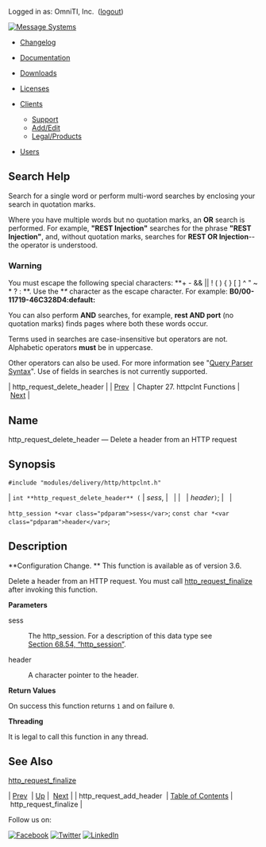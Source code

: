 Logged in as: OmniTI, Inc.  ([logout](https://support.messagesystems.com/logout.php))

[![Message Systems](https://support.messagesystems.com/images/ms-white205.png)](https://support.messagesystems.com/start.php) 

*   [Changelog](https://support.messagesystems.com/start.php?show=changelog)
*   [Documentation](https://support.messagesystems.com/docs/)
*   [Downloads](https://support.messagesystems.com/start.php)

*   [Licenses](https://support.messagesystems.com/license_summary.php)
*   <a href="">Clients</a>
    *   [Support](https://support.messagesystems.com/cs.php)
    *   [Add/Edit](https://support.messagesystems.com/edit_client.php)
    *   [Legal/Products](https://support.messagesystems.com/edit_products.php)
*   [Users](https://support.messagesystems.com/edit_customer.php)

## Search Help

Search for a single word or perform multi-word searches by enclosing your search in quotation marks.

Where you have multiple words but no quotation marks, an **OR** search is performed. For example, **"REST Injection"** searches for the phrase **"REST Injection"**, and, without quotation marks, searches for **REST OR Injection**--the operator is understood.

### Warning

You must escape the following special characters: **+ - && || ! ( ) { } [ ] ^ " ~ * ? : \**. Use the **\** character as the escape character. For example: **B0/00-11719-46C328D4\:default\:**

You can also perform **AND** searches, for example, **rest AND port** (no quotation marks) finds pages where both these words occur.

Terms used in searches are case-insensitive but operators are not. Alphabetic operators **must** be in uppercase.

Other operators can also be used. For more information see "[Query Parser Syntax](https://lucene.apache.org/core/old_versioned_docs/versions/3_0_0/queryparsersyntax.html)". Use of fields in searches is not currently supported.

| http_request_delete_header |
| [Prev](apis.http_request_add_header.php)  | Chapter 27. httpclnt Functions |  [Next](apis.http_request_finalize.php) |

<a name="apis.http_request_delete_header"></a>
## Name

http_request_delete_header — Delete a header from an HTTP request

## Synopsis

`#include "modules/delivery/http/httpclnt.h"`

| `int **http_request_delete_header** (` | <var class="pdparam">sess</var>, |   |
|   | <var class="pdparam">header</var>`)`; |   |

`http_session *<var class="pdparam">sess</var>`;
`const char *<var class="pdparam">header</var>`;<a name="idp25088112"></a>
## Description

**Configuration Change. ** This function is available as of version 3.6.

Delete a header from an HTTP request. You must call [http_request_finalize](apis.http_request_finalize.php "http_request_finalize") after invoking this function.

**Parameters**

<dl class="variablelist">

<dt>sess</dt>

<dd>

The http_session. For a description of this data type see [Section 68.54, “http_session”](structs.http_session.php "68.54. http_session").

</dd>

<dt>header</dt>

<dd>

A character pointer to the header.

</dd>

</dl>

**Return Values**

On success this function returns `1` and on failure `0`.

**Threading**

It is legal to call this function in any thread.

<a name="idp25099728"></a>
## See Also

[http_request_finalize](apis.http_request_finalize.php "http_request_finalize")

| [Prev](apis.http_request_add_header.php)  | [Up](httpclnt.php) |  [Next](apis.http_request_finalize.php) |
| http_request_add_header  | [Table of Contents](index.php) |  http_request_finalize |

Follow us on:

[![Facebook](https://support.messagesystems.com/images/icon-facebook.png)](http://www.facebook.com/messagesystems) [![Twitter](https://support.messagesystems.com/images/icon-twitter.png)](http://twitter.com/#!/MessageSystems) [![LinkedIn](https://support.messagesystems.com/images/icon-linkedin.png)](http://www.linkedin.com/company/message-systems)